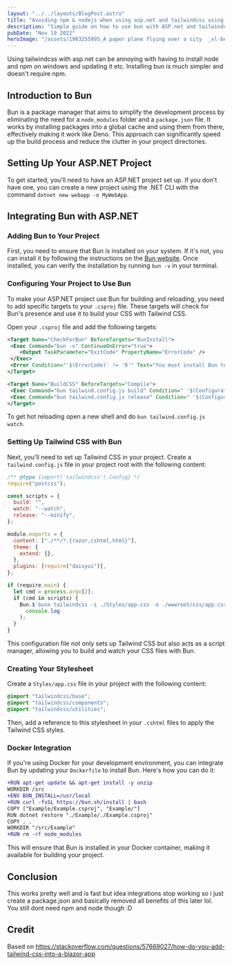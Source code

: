 ```yaml
---
layout: "../../layouts/BlogPost.astro"
title: "Avoiding npm & nodejs when using asp.net and tailwindcss using Bun"
description: "Simple guide on how to use bun with ASP.net and tailwindcss"
pubDate: "Nov 19 2022"
heroImage: "/assets/1903255995_A paper plane flying over a city  _xl-beta-v2-2-2.png"
---
```


Using tailwindcss with asp.net can be annoying with having to install node and npm on windows and updating it etc. Installing bun is much simpler and doesn't require npm.

## Introduction to Bun

Bun is a package manager that aims to simplify the development process by eliminating the need for a `node_modules` folder and a `package.json` file. It works by installing packages into a global cache and using them from there, effectively making it work like Deno. This approach can significantly speed up the build process and reduce the clutter in your project directories.

## Setting Up Your ASP.NET Project

To get started, you'll need to have an ASP.NET project set up. If you don't have one, you can create a new project using the .NET CLI with the command `dotnet new webapp -o MyWebApp`.

## Integrating Bun with ASP.NET

### Adding Bun to Your Project

First, you need to ensure that Bun is installed on your system. If it's not, you can install it by following the instructions on the [Bun website](https://bun.sh/). Once installed, you can verify the installation by running `bun -v` in your terminal.

### Configuring Your Project to Use Bun

To make your ASP.NET project use Bun for building and reloading, you need to add specific targets to your `.csproj` file. These targets will check for Bun's presence and use it to build your CSS with Tailwind CSS.

Open your `.csproj` file and add the following targets:

```xml
<Target Name="CheckForBun" BeforeTargets="BunInstall">
 <Exec Command="bun -v" ContinueOnError="true">
    <Output TaskParameter="ExitCode" PropertyName="ErrorCode" />
 </Exec>
 <Error Condition="'$(ErrorCode)' != '0'" Text="You must install Bun to build this project" />
</Target>

<Target Name="BuildCSS" BeforeTargets="Compile">
 <Exec Command="bun tailwind.config.js build" Condition=" '$(Configuration)' == 'Debug' " />
 <Exec Command="bun tailwind.config.js release" Condition=" '$(Configuration)' == 'Release' " />
</Target>
```

To get hot reloading open a new shell and do `bun tailwind.config.js watch`.

### Setting Up Tailwind CSS with Bun

Next, you'll need to set up Tailwind CSS in your project. Create a `tailwind.config.js` file in your project root with the following content:

```js
/** @type {import('tailwindcss').Config} */
require("postcss");

const scripts = {
  build: "",
  watch: "--watch",
  release: "--minify",
};

module.exports = {
  content: ["./**/*.{razor,cshtml,html}"],
  theme: {
    extend: {},
  },
  plugins: [require("daisyui")],
};

if (require.main) {
  let cmd = process.argv[2];
  if (cmd in scripts) {
    Bun.$`bunx tailwindcss -i ./Styles/app.css -o ./wwwroot/css/app.css ${scripts[cmd]}`.then(
      console.log
    );
  }
}
```

This configuration file not only sets up Tailwind CSS but also acts as a script manager, allowing you to build and watch your CSS files with Bun.

### Creating Your Stylesheet

Create a `Styles/app.css` file in your project with the following content:

```css
@import "tailwindcss/base";
@import "tailwindcss/components";
@import "tailwindcss/utilities";
```

Then, add a reference to this stylesheet in your `.cshtml` files to apply the Tailwind CSS styles.

### Docker Integration

If you're using Docker for your development environment, you can integrate Bun by updating your `Dockerfile` to install Bun. Here's how you can do it:

```diff
+RUN apt-get update && apt-get install -y unzip
WORKDIR /src
+ENV BUN_INSTALL=/usr/local
+RUN curl -fsSL https://bun.sh/install | bash
COPY ["Example/Example.csproj", "Example/"]
RUN dotnet restore "./Example/./Example.csproj"
COPY . .
WORKDIR "/src/Example"
+RUN rm -rf node_modules
```

This will ensure that Bun is installed in your Docker container, making it available for building your project.

## Conclusion

This works pretty well and is fast but idea integrations stop working so i just create a package.json and basically removed all benefits of this later lol. You still dont need npm and node though :D

## Credit

Based on <https://stackoverflow.com/questions/57669027/how-do-you-add-tailwind-css-into-a-blazor-app>

